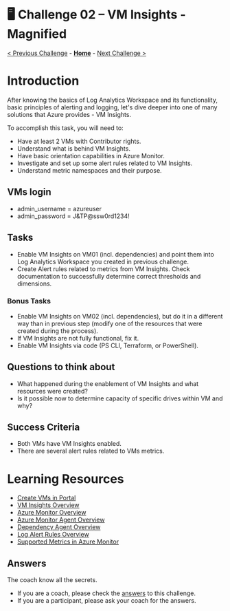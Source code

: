 # 🖥️ Challenge 02 – VM Insights - Magnified

[< Previous Challenge](./Challenge-01.md) - **[Home](./Readme.md)** - [Next Challenge >](./Challenge-03.md)

# Introduction

After knowing the basics of Log Analytics Workspace and its functionality, basic principles of alerting and logging,
let's dive deeper into one of many solutions that Azure provides - VM Insights.

To accomplish this task, you will need to:
- Have at least 2 VMs with Contributor rights.
- Understand what is behind VM Insights.
- Have basic orientation capabilities in Azure Monitor.
- Investigate and set up some alert rules related to VM Insights.
- Understand metric namespaces and their purpose.

## VMs login
  - admin_username = azureuser
  - admin_password = J&TP@ssw0rd1234!

## Tasks
- Enable VM Insights on VM01 (incl. dependencies) and point them into Log Analytics Workspace you created in previous challenge.
- Create Alert rules related to metrics from VM Insights. Check documentation to successfully determine correct thresholds and dimensions.

### Bonus Tasks
- Enable VM Insights on VM02 (incl. dependencies), but do it in a different way than in previous step (modify one of the resources that were created during the process).
- If VM Insights are not fully functional, fix it.
- Enable VM Insights via code (PS CLI, Terraform, or PowerShell).

## Questions to think about
- What happened during the enablement of VM Insights and what resources were created?
- Is it possible now to determine capacity of specific drives within VM and why?

## Success Criteria
- Both VMs have VM Insights enabled.
- There are several alert rules related to VMs metrics.

# Learning Resources

- [Create VMs in Portal](https://learn.microsoft.com/en-us/azure/virtual-machines/windows/quick-create-portal)
- [VM Insights Overview](https://learn.microsoft.com/en-us/azure/azure-monitor/vm/vminsights-overview)
- [Azure Monitor Overview](https://learn.microsoft.com/en-us/azure/azure-monitor/fundamentals/overview)
- [Azure Monitor Agent Overview](https://learn.microsoft.com/en-us/azure/azure-monitor/agents/azure-monitor-agent-overview)
- [Dependency Agent Overview](https://learn.microsoft.com/en-us/azure/virtual-machines/extensions/agent-dependency-windows)
- [Log Alert Rules Overview](https://learn.microsoft.com/en-us/azure/azure-monitor/alerts/alerts-create-log-alert-rule)
- [Supported Metrics in Azure Monitor](https://learn.microsoft.com/en-us/azure/azure-monitor/reference/metrics-index)

## Answers

The coach know all the secrets.
- If you are a coach, please check the [answers](./coach/02_answers.md) to this challenge.
- If you are a participant, please ask your coach for the answers.

